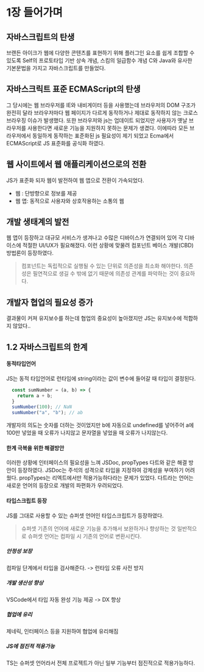 # 1장 들어가며
## 자바스크립트의 탄생
브랜든 아이크가 웹에 다양한 콘텐츠를 표현하기 위해 플러그인 요소를 쉽게 조합할 수 있도록 Self의 프로토타입 기반 상속 개념, 스킴의 일급함수 개념 C와 Java와 유사한 기본문법을 가지고 자바스크립트를 만들었다.

## 자바스크릭트 표준 ECMAScript의 탄생
그 당시에는 웹 브라우저를 IE와 내비게이터 등을 사용했는데 브라우저의 DOM 구조가 완전히 달라 브라우저마다 웹 페이지가 다르게 동작하거나 제대로 동작하지 않는 크로스 브라우징 이슈가 발생했다.
또한 브라우저와 js는 업데이트 되었지만 사용자가 옛날 브라우저를 사용한다면 새로운 기능을 지원하지 못하는 문제가 생겼다.
이에따라 모든 브라우저에서 동일하게 동작하는 표준화된 js 필요성이 제기 되었고 Ecma에서 ECMAScript로 JS 표준화를 공식화 하였다. 
## 웹 사이트에서 웹 애플리케이션으로의 전환
JS가 표준화 되자 웹이 발전하여 웹 앱으로 전환이 가속되었다.
 - 웹 : 단방향으로 정보를 제공
 - 웹 앱: 동적으로 사용자와 상호작용하는 소통의 웹
## 개발 생태계의 발전
웹 앱이 등장하고 대규모 서비스가 생겨나고 수많은 디바이스가 연결되어 있어 각 디바이스에 적절한 UI/UX가 필요해졌다.
이런 상황에 맞물려 컴포넌트 베이스 개발(CBD) 방법론이 등장하였다.
> 컴포넌트는 독립적으로 실행될 수 있는 단위로 의존성을 최소화 해야한다.
의존성은 필연적으로 생길 수 밖에 없기 때문에 의존성 관계를 파악하는 것이 중요하다.
## 개발자 협업의 필요성 증가
결과물이 커져 유지보수를 하는데 협업의 중요성이 높아졌지만 JS는 유지보수에 적합하지 않았다..

## 1.2 자바스크립트의 한계
#### 동적타입언어
JS는 동적 타입언어로 런타임에 string이라는 값이 변수에 들어갈 때 타입이 결정된다.

```javascript
  const sumNumber = (a, b) => {
    return a + b;
  }
  sumNumber(100); // NaN
  sumNumber("a", "b"); // ab
```
개발자의 의도는 숫자를 더하는 것이었지만 b에 자동으로 undefined를 넣어주어 a에 100만 넣었을 때 오류가 나지않고 문자열을 넣었을 때 오류가 나지않는다. 

#### 한계 극복을 위한 해결방안
이러한 상황에 인터페이스의 필요성을 느껴 JSDoc, propTypes 다트와 같은 해결 방안이 등장하였다. 
JSDoc는 주석의 성격으로 타입을 지정하여 강제성을 부여하기 어려웠다.
propTypes는 리엑트에서만 적용가능하다라는 문제가 있었다.
다트라는 언어는 새로운 언어의 등장으로 개발의 파편화가 우려되었다.
#### 타입스크립트 등장
JS를 그대로 사용할 수 있는 슈퍼셋 언어인 타입스크립트가 등장하였다.

> 슈퍼셋 
> 기존의 언어에 새로운 기능을 추가해서 보완하거나 향상하는 것 
> 일반적으로 슈퍼셋 언어는 컴파일 시 기존의 언어로 변환시킨다.

##### 안정성 보장
컴파일 단계에서 타입을 검사해준다. -> 런타임 오류 사전 방지
##### 개발 생산성 향상
VSCode에서 타입 자동 완성 기능 제공 -> DX 향상
##### 협업에 유리
제네릭, 인터페이스 등을 지원하여 협업에 유리해짐
##### JS에 점진적 적용가능
TS는 슈퍼셋 언어라서 전체 프로젝트가 아닌 일부 기능부터 점진적으로 적용가능하다.